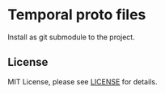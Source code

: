# Temporal proto files  

Install as git submodule to the project.

## License

MIT License, please see [LICENSE](LICENSE) for details.
